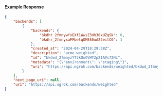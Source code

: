<!-- Code generated for API Clients. DO NOT EDIT. -->

#### Example Response

```json
{
	"backends": [
		{
			"backends": {
				"bkdhr_2fmnywfxEXf1WwsZ3Hh38xUZgSk": 0,
				"bkdhr_2fmnyxaFFbelqOMSS0uA22eitCG": 1
			},
			"created_at": "2024-04-29T18:29:38Z",
			"description": "acme weighted",
			"id": "bkdwd_2fmnyzYT3kOuOVHT2p21AVs72Ni",
			"metadata": "{\"environment\": \"staging\"}",
			"uri": "https://api.ngrok.com/backends/weighted/bkdwd_2fmnyzYT3kOuOVHT2p21AVs72Ni"
		}
	],
	"next_page_uri": null,
	"uri": "https://api.ngrok.com/backends/weighted"
}
```
